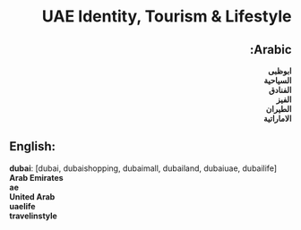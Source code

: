 <div dir="rtl">

# **UAE Identity, Tourism & Lifestyle**

## **Arabic**:

**ابوظبى**  
**السياحية**  
**الفنادق**  
**الفيز**  
**الطيران**  
**الاماراتية**

</div>

## **English**:

**dubai**: [dubai, dubaishopping, dubaimall, dubailand, dubaiuae, dubailife]  
**Arab Emirates**  
**ae**  
**United Arab**  
**uaelife**  
**travelinstyle**